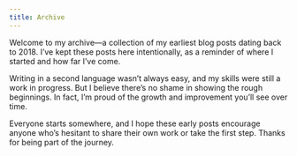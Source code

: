 ```yaml
---
title: Archive
---
```


Welcome to my archive—a collection of my earliest blog posts dating back to 2018. I’ve kept these posts here intentionally, as a reminder of where I started and how far I’ve come.

Writing in a second language wasn’t always easy, and my skills were still a work in progress. But I believe there’s no shame in showing the rough beginnings. In fact, I’m proud of the growth and improvement you’ll see over time.

Everyone starts somewhere, and I hope these early posts encourage anyone who’s hesitant to share their own work or take the first step. Thanks for being part of the journey.
